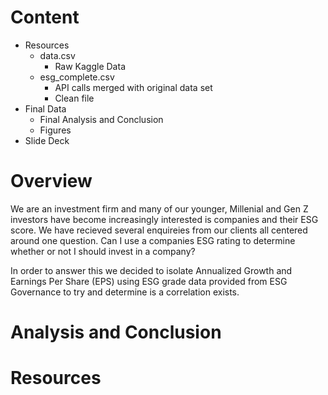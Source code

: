 # Content
* Resources
  * data.csv
    * Raw Kaggle Data
  * esg_complete.csv
    * API calls merged with original data set
    * Clean file
* Final Data
  * Final Analysis and Conclusion
  * Figures 
* Slide Deck

# Overview
We are an investment firm and many of our younger, Millenial and Gen Z investors have become increasingly interested is companies and their ESG score. We have recieved several enquireies from our clients all centered around one question. Can I use a companies ESG rating to determine whether or not I should invest in a company?

In order to answer this we decided to isolate Annualized Growth and Earnings Per Share (EPS) using ESG grade data provided from ESG Governance to try and determine is a correlation exists. 


# Analysis and Conclusion

# Resources
